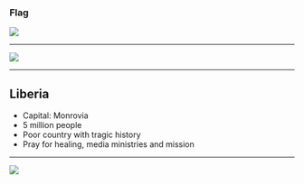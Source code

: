 ### Flag

![](https://upload.wikimedia.org/wikipedia/commons/b/b8/Flag_of_Liberia.svg)

---

![](https://upload.wikimedia.org/wikipedia/commons/6/6f/Location_Liberia_AU_Africa.svg)

---

## Liberia

-   Capital: Monrovia
-   5 million people
-   Poor country with tragic history
-   Pray for healing, media ministries and mission

---

![](https://player.vimeo.com/video/32915606)
